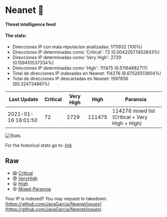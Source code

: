 # Neanet :hocho:
#### Threat intelligence feed
#### The stats:

- Direcciones IP con mala reputacion analizadas: 1711932 (100%)
- Direcciones IP determinadas como 'Critical':  72 (0.00420577452843%)
- Direcciones IP determinadas como 'Very High':  2729 (0.159410537334%)
- Direcciones IP determinadas como 'High':  111475 (6.51164882717)
- Total de direcciones IP indexadas en Neanet:  114276 (6.67526513904%)
- Total de direcciones IP descartadas en Neanet:  1597656 (93.324734861%)

| Last Update | Critical | Very High | High | Paranoia |
| --- | --- | --- | --- | --- |
| 2021-01-16 18:01:50 | 72 | 2729 | 111475 | 114276 mixed list (Critical + Very High + High)|

![Stats](https://docs.google.com/spreadsheets/d/e/2PACX-1vSnaNMIXVabIpDJjufMlzH7poXnshF3mgd8Is1g9ytUEzVsP5my4Trn8f-xkoLLQ38xpL3HtmUexLo6/pubchart?oid=501124687&format=image)

For the historical stats go to: [link](/stats.csv)
## Raw
- :scream: [Critical](https://raw.githubusercontent.com/JavaGarcia/Neanet/master/blacklists/neanet_critical.txt)
- :fearful: [VeryHigh](https://raw.githubusercontent.com/JavaGarcia/Neanet/master/blacklists/neanet_veryHigh.txtt)
- :frowning: [High](https://raw.githubusercontent.com/JavaGarcia/Neanet/master/blacklists/neanet_high.txt)
- :dizzy_face: [Mixed-Paranoia](https://raw.githubusercontent.com/JavaGarcia/Neanet/master/blacklists/neanet_all.txt)


Your IP is indexed? You may request to takedown. [https://github.com/JavaGarcia/Neanet/issues](https://github.com/JavaGarcia/Neanet/issues)
























































































































































































































































































































































































































































































































































































































































































































































































































































































































































































































































































































































































































































































































































































































































































































































































































































































































































































































































































































































































































































































































































































































































































































































































































































































































































































































































































































































































































































































































































































































































































































































































































































































































































































































































































































































































































































































